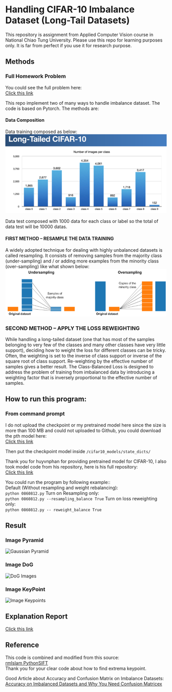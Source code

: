 # Handling CIFAR-10 Imbalance Dataset (Long-Tail Datasets)
This repository is assignment from Applied Computer Vision course in National Chiao Tung University. Please use this repo for learning purposes only. It is far from perfect if you use it for research purpose.

## Methods

### Full Homework Problem
You could see the full problem here:<br>
[Click this link](https://github.com/alexivaner/Applied-CV-Handling-CIFAR10-Imbalance-Datasets/blob/main/ACV_HW3.pdf)

This repo implement two of many ways to handle imbalance dataset. The code is based on Pytorch. The methods are:<br>

#### Data Composition
Data training composed as below:<br>
![Data Imbalance](https://github.com/alexivaner/Applied-CV-Handling-CIFAR10-Imbalance-Datasets/blob/main/image/Longtail.png)

Data test composed with 1000 data for each class or label so the total of data test will be 10000 datas.


#### FIRST METHOD – RESAMPLE THE DATA TRAINING
A widely adopted technique for dealing with highly unbalanced datasets is called resampling. It consists of removing samples from the majority class (under-sampling) and / or adding more examples from the minority class (over-sampling) like what shown below:<br>
![Data Resample](https://github.com/alexivaner/Applied-CV-Handling-CIFAR10-Imbalance-Datasets/blob/main/image/Resampling.png)

### SECOND METHOD – APPLY THE LOSS REWEIGHTING
While handling a long-tailed dataset (one that has most of the samples belonging to very few of the classes and many other classes have very little support), deciding how to weight the loss for different classes can be tricky. Often, the weighting is set to the inverse of class support or inverse of the square root of class support. Re-weighting by the effective number of samples gives a better result. The Class-Balanced Loss is designed to address the problem of training from imbalanced data by introducing a weighting factor that is inversely proportional to the effective number of samples.

## How to run this program:

### From command prompt
I do not upload the checkpoint or my pretrained model here since the size is more than 100 MB and could not uploaded to Github, you could download the pth model here:<br>
[Click this link](https://drive.google.com/file/d/11DDSbPqFXLzooIv6YPmXuKRIZJ24808g/view)<br>


Then put the checkpoint model inside `/cifar10_models/state_dicts/` <br>

Thank you for huyvnphan for providing pretrained model for CIFAR-10, I also took model code from his repository, here is his full repository:<br>
[Click this link](https://github.com/huyvnphan/PyTorch_CIFAR10)<br>


You could run the program by following example::<br>
Default (Without resampling and weight rebalancing):<br>
 `python 0860812.py`
Turn on Resampling only:<br>
 `python 0860812.py --resampling_balance True`
Turn on loss reweighting only:<br>
 `python 0860812.py -- reweight_balance True`

## Result
### Image Pyramid
![Gaussian Pyramid](https://github.com/alexivaner/Image-Matching-using-SIFT-and-FLANN-Method/blob/main/result/gaussian_image.png)

### Image DoG
![DoG Images](https://github.com/alexivaner/Image-Matching-using-SIFT-and-FLANN-Method/blob/main/result/dog_image.png)

### Image KeyPoint
![Image Keypoints](https://github.com/alexivaner/Image-Matching-using-SIFT-and-FLANN-Method/blob/main/result/image_keypoints.png)


 ## Explanation Report
[Click this link](https://github.com/alexivaner/Applied-CV-Handling-CIFAR10-Imbalance-Datasets/blob/main/Ivan%20Surya%20H_0860812.pdf)

## Reference
This code is combined and modified from this source:<br>
 [rmIslam PythonSIFT](https://github.com/rmislam/PythonSIFT)<br>
 Thank you for your clear code about how to find extrema keypoint.

Good Article about Accuracy and Confusion Matrix on Imbalance Datasets:<br>
  [Accuracy on Imbalanced Datasets and Why You Need Confusion Matricex](https://medium.com/analytics-vidhya/accuracy-on-imbalanced-datasets-and-why-you-need-confusion-matrix-937613bf89bf)<br>
  






 


